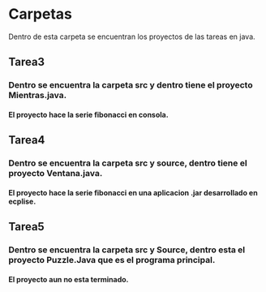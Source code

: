 # Carpetas 
Dentro de esta carpeta se encuentran los proyectos de las tareas en java.
  
## Tarea3
### Dentro se encuentra la carpeta src y dentro tiene el proyecto Mientras.java. 
#### El proyecto hace la serie fibonacci en consola. 
## Tarea4
### Dentro se encuentra la carpeta src y source, dentro tiene el proyecto Ventana.java. 
#### El proyecto hace la serie fibonacci en una aplicacion .jar desarrollado en ecplise. 
## Tarea5
### Dentro se encuentra la carpeta src y Source, dentro esta el proyecto **Puzzle.Java que es el programa principal**. 
#### El proyecto aun no esta terminado. 